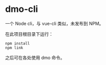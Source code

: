 # dmo-cli

一个 Node cli，与 vue-cli 类似，未发布到 NPM。

在此项目根目录下运行：

```
npm install
npm link
```

之后可在各处使用 dmo 命令。
